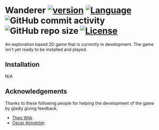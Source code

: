 # Wanderer [![version](https://img.shields.io/badge/version-0.1.0-blue.svg)](https://semver.org) [![Language](https://img.shields.io/badge/C%2B%2B-17-blue.svg)](https://en.wikipedia.org/wiki/C%2B%2B#Standardization) ![GitHub commit activity](https://img.shields.io/github/commit-activity/m/albin-johansson/Wanderer) ![GitHub repo size](https://img.shields.io/github/repo-size/albin-johansson/Wanderer) [![License](https://img.shields.io/badge/license-MIT-blue.svg)](https://opensource.org/licenses/MIT)

An exploration based 2D game that is currently in development. The game isn't yet ready to be installed and played.

## Installation

N/A

## Acknowledgements

Thanks to these following people for helping the development of the game by gladly giving feedback.

- [Theo Wiik](https://github.com/theowiik)
- [Oscar Almström](https://github.com/oscaralmstrom)